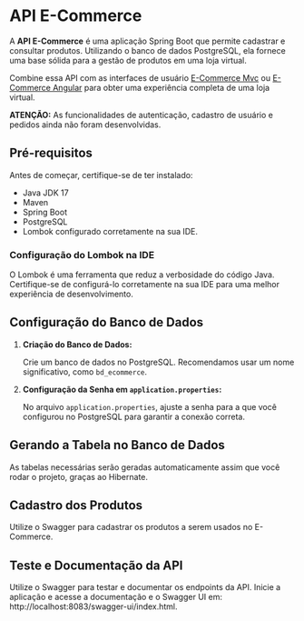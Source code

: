 # API E-Commerce

A **API E-Commerce** é uma aplicação Spring Boot que permite cadastrar e consultar produtos. Utilizando o banco de dados PostgreSQL, ela fornece uma base sólida para a gestão de produtos em uma loja virtual.

Combine essa API com as interfaces de usuário [E-Commerce Mvc](https://github.com/Lucas-dev23/eCommerceMvc) ou [E-Commerce Angular](https://github.com/Lucas-dev23/eCommerceAngular) para obter uma experiência completa de uma loja virtual.

**ATENÇÃO:** As funcionalidades de autenticação, cadastro de usuário e pedidos ainda não foram desenvolvidas.

## Pré-requisitos

Antes de começar, certifique-se de ter instalado:

- Java JDK 17
- Maven
- Spring Boot
- PostgreSQL 
- Lombok configurado corretamente na sua IDE.

### Configuração do Lombok na IDE

O Lombok é uma ferramenta que reduz a verbosidade do código Java. Certifique-se de configurá-lo corretamente na sua IDE para uma melhor experiência de desenvolvimento.

## Configuração do Banco de Dados

1. **Criação do Banco de Dados:**

   Crie um banco de dados no PostgreSQL. Recomendamos usar um nome significativo, como `bd_ecommerce`.

2. **Configuração da Senha em `application.properties`:**

   No arquivo `application.properties`, ajuste a senha para a que você configurou no PostgreSQL para garantir a conexão correta.

## Gerando a Tabela no Banco de Dados

As tabelas necessárias serão geradas automaticamente assim que você rodar o projeto, graças ao Hibernate.

## Cadastro dos Produtos

Utilize o Swagger para cadastrar os produtos a serem usados no E-Commerce.

## Teste e Documentação da API

Utilize o Swagger para testar e documentar os endpoints da API. Inicie a aplicação e acesse a documentação e o Swagger UI em: http://localhost:8083/swagger-ui/index.html.
